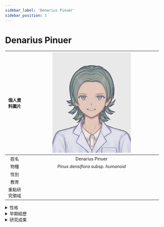 ```yaml
---
sidebar_label: 'Denarius Pinuer'
sidebar_position: 3
---
```


# Denarius Pinuer

|個人資料圖片|<img src="https://raw.githubusercontent.com/Monoginryoso/ocwiki/19a5d310c2cebc94eb155a881360f875207dd271/static/img/pd-profile.svg" width="60%" />|
|:--:|:--:|
|姓名|Denarius Pinuer|
|物種|*Pinus densiflora* subsp. *humanoid*|
|性別| |
|教育| |
|重點研究領域| |

<details>
  <summary>性格</summary>
  Placeholder
</details>

<details>
  <summary>早期經歷</summary>
  Placeholder
</details>

<details>
  <summary>研究成果</summary>
  Placeholder
</details>